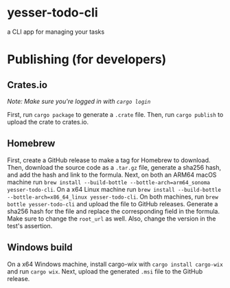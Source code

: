 # yesser-todo-cli
a CLI app for managing your tasks

# Publishing (for developers)
## Crates.io
*Note: Make sure you're logged in with `cargo login`*

First, run `cargo package` to generate a `.crate` file. 
Then, run `cargo publish` to upload the crate to crates.io.

## Homebrew
First, create a GitHub release to make a tag for Homebrew to download. 
Then, download the source code as a `.tar.gz` file, generate a sha256 hash, and add the hash and link to the formula.
Next, on both an ARM64 macOS machine run `brew install --build-bottle --bottle-arch=arm64_sonoma yesser-todo-cli`.
On a x64 Linux machine run `brew install --build-bottle --bottle-arch=x86_64_linux yesser-todo-cli`.
On both machines, run `brew bottle yesser-todo-cli` and upload the file to GitHub releases. 
Generate a sha256 hash for the file and replace the corresponding field in the formula.
Make sure to change the `root_url` as well. Also, change the version in the test's assertion.

## Windows build
On a x64 Windows machine, install cargo-wix with `cargo install cargo-wix` and run `cargo wix`. 
Next, upload the generated `.msi` file to the GitHub release.